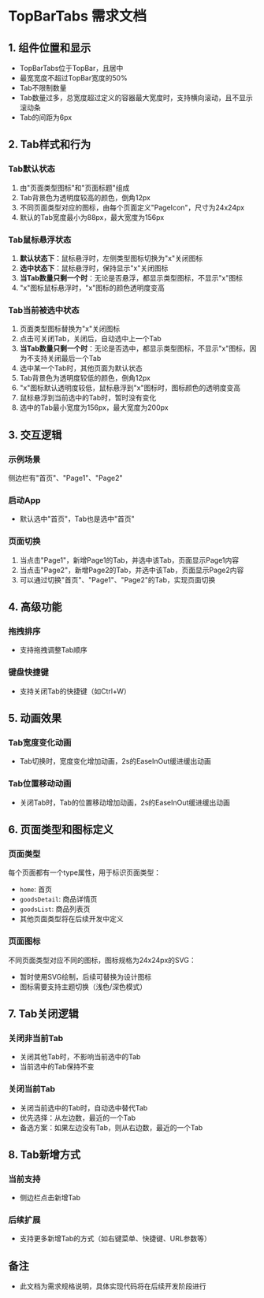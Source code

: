 # TopBarTabs 需求文档

## 1. 组件位置和显示
- TopBarTabs位于TopBar，且居中
- 最宽宽度不超过TopBar宽度的50%
- Tab不限制数量
- Tab数量过多，总宽度超过定义的容器最大宽度时，支持横向滚动，且不显示滚动条
- Tab的间距为6px

## 2. Tab样式和行为

### Tab默认状态
1. 由"页面类型图标"和"页面标题"组成
2. Tab背景色为透明度较高的颜色，倒角12px
3. 不同页面类型对应的图标，由每个页面定义"PageIcon"，尺寸为24x24px
4. 默认的Tab宽度最小为88px，最大宽度为156px

### Tab鼠标悬浮状态
1. **默认状态下**：鼠标悬浮时，左侧类型图标切换为"x"关闭图标
2. **选中状态下**：鼠标悬浮时，保持显示"x"关闭图标
3. **当Tab数量只剩一个时**：无论是否悬浮，都显示类型图标，不显示"x"图标
4. "x"图标鼠标悬浮时，"x"图标的颜色透明度变高

### Tab当前被选中状态
1. 页面类型图标替换为"x"关闭图标
2. 点击可关闭Tab，关闭后，自动选中上一个Tab
3. **当Tab数量只剩一个时**：无论是否选中，都显示类型图标，不显示"x"图标，因为不支持关闭最后一个Tab
4. 选中某一个Tab时，其他页面为默认状态
5. Tab背景色为透明度较低的颜色，倒角12px
6. "x"图标默认透明度较低，鼠标悬浮到"x"图标时，图标颜色的透明度变高
7. 鼠标悬浮到当前选中的Tab时，暂时没有变化
8. 选中的Tab最小宽度为156px，最大宽度为200px


## 3. 交互逻辑

### 示例场景
侧边栏有"首页"、"Page1"、"Page2"

### 启动App
- 默认选中"首页"，Tab也是选中"首页"

### 页面切换
1. 当点击"Page1"，新增Page1的Tab，并选中该Tab，页面显示Page1内容
2. 当点击"Page2"，新增Page2的Tab，并选中该Tab，页面显示Page2内容
3. 可以通过切换"首页"、"Page1"、"Page2"的Tab，实现页面切换

## 4. 高级功能

### 拖拽排序
- 支持拖拽调整Tab顺序

### 键盘快捷键
- 支持关闭Tab的快捷键（如Ctrl+W）

## 5. 动画效果

### Tab宽度变化动画
- Tab切换时，宽度变化增加动画，2s的EaseInOut缓进缓出动画

### Tab位置移动动画
- 关闭Tab时，Tab的位置移动增加动画，2s的EaseInOut缓进缓出动画

## 6. 页面类型和图标定义

### 页面类型
每个页面都有一个type属性，用于标识页面类型：
- `home`: 首页
- `goodsDetail`: 商品详情页
- `goodsList`: 商品列表页
- 其他页面类型将在后续开发中定义

### 页面图标
不同页面类型对应不同的图标，图标规格为24x24px的SVG：
- 暂时使用SVG绘制，后续可替换为设计图标
- 图标需要支持主题切换（浅色/深色模式）

## 7. Tab关闭逻辑

### 关闭非当前Tab
- 关闭其他Tab时，不影响当前选中的Tab
- 当前选中的Tab保持不变

### 关闭当前Tab
- 关闭当前选中的Tab时，自动选中替代Tab
- 优先选择：从左边数，最近的一个Tab
- 备选方案：如果左边没有Tab，则从右边数，最近的一个Tab

## 8. Tab新增方式

### 当前支持
- 侧边栏点击新增Tab

### 后续扩展
- 支持更多新增Tab的方式（如右键菜单、快捷键、URL参数等）

## 备注
- 此文档为需求规格说明，具体实现代码将在后续开发阶段进行
